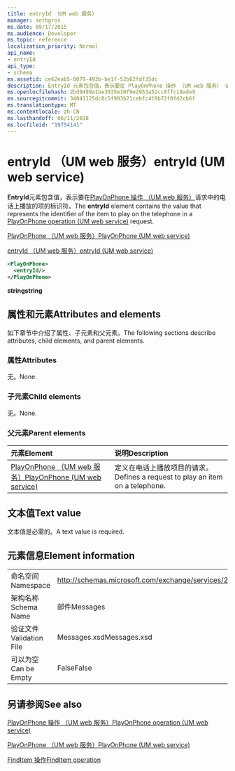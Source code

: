 ```yaml
---
title: entryId （UM web 服务）
manager: sethgros
ms.date: 09/17/2015
ms.audience: Developer
ms.topic: reference
localization_priority: Normal
api_name:
- entryId
api_type:
- schema
ms.assetid: ce62eab5-0079-493b-be1f-52b62fdf35dc
description: EntryId 元素包含值，表示要在 PlayOnPhone 操作 （UM web 服务） 请求中的电话上播放的项的标识符。
ms.openlocfilehash: 2bd9499a1be3935e10f9e2953a52cc8ffc18ade9
ms.sourcegitcommit: 34041125dc8c5f993b21cebfc4f8b72f0fd2cb6f
ms.translationtype: MT
ms.contentlocale: zh-CN
ms.lasthandoff: 06/11/2018
ms.locfileid: "19754141"
---
```

# <a name="entryid-um-web-service"></a><span data-ttu-id="03429-103">entryId （UM web 服务）</span><span class="sxs-lookup"><span data-stu-id="03429-103">entryId (UM web service)</span></span>

<span data-ttu-id="03429-104">**EntryId**元素包含值，表示要在[PlayOnPhone 操作 （UM web 服务）](playonphone-operation-um-web-service.md)请求中的电话上播放的项的标识符。</span><span class="sxs-lookup"><span data-stu-id="03429-104">The **entryId** element contains the value that represents the identifier of the item to play on the telephone in a [PlayOnPhone operation (UM web service)](playonphone-operation-um-web-service.md) request.</span></span> 
  
[<span data-ttu-id="03429-105">PlayOnPhone （UM web 服务）</span><span class="sxs-lookup"><span data-stu-id="03429-105">PlayOnPhone (UM web service)</span></span>](playonphone-um-web-service.md)
  
[<span data-ttu-id="03429-106">entryId （UM web 服务）</span><span class="sxs-lookup"><span data-stu-id="03429-106">entryId (UM web service)</span></span>](entryid-um-web-service.md)
  
```xml
<PlayOnPhone>
  <entryId/>
</PlayOnPhone>
```

 <span data-ttu-id="03429-107">**string**</span><span class="sxs-lookup"><span data-stu-id="03429-107">**string**</span></span>
## <a name="attributes-and-elements"></a><span data-ttu-id="03429-108">属性和元素</span><span class="sxs-lookup"><span data-stu-id="03429-108">Attributes and elements</span></span>

<span data-ttu-id="03429-109">如下章节中介绍了属性、子元素和父元素。</span><span class="sxs-lookup"><span data-stu-id="03429-109">The following sections describe attributes, child elements, and parent elements.</span></span>
  
### <a name="attributes"></a><span data-ttu-id="03429-110">属性</span><span class="sxs-lookup"><span data-stu-id="03429-110">Attributes</span></span>

<span data-ttu-id="03429-111">无。</span><span class="sxs-lookup"><span data-stu-id="03429-111">None.</span></span>
  
### <a name="child-elements"></a><span data-ttu-id="03429-112">子元素</span><span class="sxs-lookup"><span data-stu-id="03429-112">Child elements</span></span>

<span data-ttu-id="03429-113">无。</span><span class="sxs-lookup"><span data-stu-id="03429-113">None.</span></span>
  
### <a name="parent-elements"></a><span data-ttu-id="03429-114">父元素</span><span class="sxs-lookup"><span data-stu-id="03429-114">Parent elements</span></span>

|<span data-ttu-id="03429-115">**元素**</span><span class="sxs-lookup"><span data-stu-id="03429-115">**Element**</span></span>|<span data-ttu-id="03429-116">**说明**</span><span class="sxs-lookup"><span data-stu-id="03429-116">**Description**</span></span>|
|:-----|:-----|
|[<span data-ttu-id="03429-117">PlayOnPhone （UM web 服务）</span><span class="sxs-lookup"><span data-stu-id="03429-117">PlayOnPhone (UM web service)</span></span>](playonphone-um-web-service.md) <br/> |<span data-ttu-id="03429-118">定义在电话上播放项目的请求。</span><span class="sxs-lookup"><span data-stu-id="03429-118">Defines a request to play an item on a telephone.</span></span>  <br/> |
   
## <a name="text-value"></a><span data-ttu-id="03429-119">文本值</span><span class="sxs-lookup"><span data-stu-id="03429-119">Text value</span></span>

<span data-ttu-id="03429-120">文本值是必需的。</span><span class="sxs-lookup"><span data-stu-id="03429-120">A text value is required.</span></span>
  
## <a name="element-information"></a><span data-ttu-id="03429-121">元素信息</span><span class="sxs-lookup"><span data-stu-id="03429-121">Element information</span></span>

|||
|:-----|:-----|
|<span data-ttu-id="03429-122">命名空间</span><span class="sxs-lookup"><span data-stu-id="03429-122">Namespace</span></span>  <br/> |http://schemas.microsoft.com/exchange/services/2006/messages  <br/> |
|<span data-ttu-id="03429-123">架构名称</span><span class="sxs-lookup"><span data-stu-id="03429-123">Schema Name</span></span>  <br/> |<span data-ttu-id="03429-124">邮件</span><span class="sxs-lookup"><span data-stu-id="03429-124">Messages</span></span>  <br/> |
|<span data-ttu-id="03429-125">验证文件</span><span class="sxs-lookup"><span data-stu-id="03429-125">Validation File</span></span>  <br/> |<span data-ttu-id="03429-126">Messages.xsd</span><span class="sxs-lookup"><span data-stu-id="03429-126">Messages.xsd</span></span>  <br/> |
|<span data-ttu-id="03429-127">可以为空</span><span class="sxs-lookup"><span data-stu-id="03429-127">Can be Empty</span></span>  <br/> |<span data-ttu-id="03429-128">False</span><span class="sxs-lookup"><span data-stu-id="03429-128">False</span></span>  <br/> |
   
## <a name="see-also"></a><span data-ttu-id="03429-129">另请参阅</span><span class="sxs-lookup"><span data-stu-id="03429-129">See also</span></span>



[<span data-ttu-id="03429-130">PlayOnPhone 操作 （UM web 服务）</span><span class="sxs-lookup"><span data-stu-id="03429-130">PlayOnPhone operation (UM web service)</span></span>](playonphone-operation-um-web-service.md)
  
[<span data-ttu-id="03429-131">PlayOnPhone （UM web 服务）</span><span class="sxs-lookup"><span data-stu-id="03429-131">PlayOnPhone (UM web service)</span></span>](playonphone-um-web-service.md)
  
[<span data-ttu-id="03429-132">FindItem 操作</span><span class="sxs-lookup"><span data-stu-id="03429-132">FindItem operation</span></span>](finditem-operation.md)

